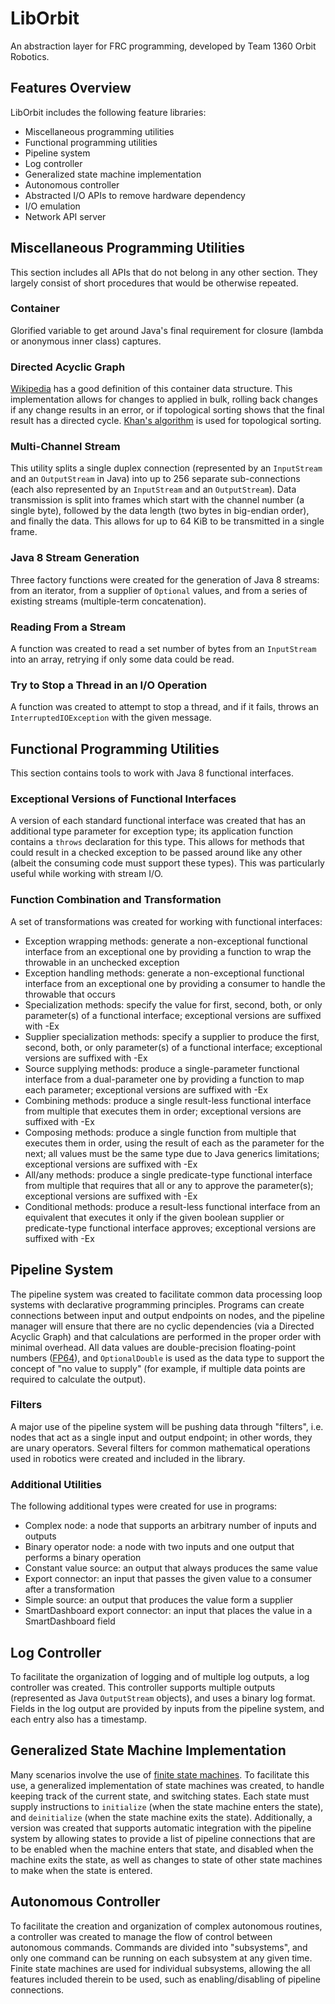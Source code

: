 # LibOrbit

An abstraction layer for FRC programming, developed by Team 1360 Orbit Robotics.

## Features Overview

LibOrbit includes the following feature libraries:

* Miscellaneous programming utilities
* Functional programming utilities
* Pipeline system
* Log controller
* Generalized state machine implementation
* Autonomous controller
* Abstracted I/O APIs to remove hardware dependency
* I/O emulation
* Network API server

## Miscellaneous Programming Utilities

This section includes all APIs that do not belong in any other section. They largely consist of short procedures that would be otherwise repeated.

### Container

Glorified variable to get around Java's final requirement for closure (lambda or anonymous inner class) captures.

### Directed Acyclic Graph

[Wikipedia](https://en.wikipedia.org/wiki/Directed_acyclic_graph) has a good definition of this container data structure. This implementation allows for changes to applied in bulk, rolling back changes if any change results in an error, or if topological sorting shows that the final result has a directed cycle. [Khan's algorithm](https://en.wikipedia.org/wiki/Topological_sorting#Kahn.27s_algorithm) is used for topological sorting.

### Multi-Channel Stream

This utility splits a single duplex connection (represented by an `InputStream` and an `OutputStream` in Java) into up to 256 separate sub-connections (each also represented by an `InputStream` and an `OutputStream`). Data transmission is split into frames which start with the channel number (a single byte), followed by the data length (two bytes in big-endian order), and finally the data. This allows for up to 64 KiB to be transmitted in a single frame.

### Java 8 Stream Generation

Three factory functions were created for the generation of Java 8 streams: from an iterator, from a supplier of `Optional` values, and from a series of existing streams (multiple-term concatenation).

### Reading From a Stream

A function was created to read a set number of bytes from an `InputStream` into an array, retrying if only some data could be read.

### Try to Stop a Thread in an I/O Operation

A function was created to attempt to stop a thread, and if it fails, throws an `InterruptedIOException` with the given message.

## Functional Programming Utilities

This section contains tools to work with Java 8 functional interfaces.

### Exceptional Versions of Functional Interfaces

A version of each standard functional interface was created that has an additional type parameter for exception type; its application function contains a `throws` declaration for this type. This allows for methods that could result in a checked exception to be passed around like any other (albeit the consuming code must support these types). This was particularly useful while working with stream I/O.

### Function Combination and Transformation

A set of transformations was created for working with functional interfaces:

* Exception wrapping methods: generate a non-exceptional functional interface from an exceptional one by providing a function to wrap the throwable in an unchecked exception
* Exception handling methods: generate a non-exceptional functional interface from an exceptional one by providing a consumer to handle the throwable that occurs
* Specialization methods: specify the value for first, second, both, or only parameter(s) of a functional interface; exceptional versions are suffixed with -Ex
* Supplier specialization methods: specify a supplier to produce the first, second, both, or only parameter(s) of a functional interface; exceptional versions are suffixed with -Ex
* Source supplying methods: produce a single-parameter functional interface from a dual-parameter one by providing a function to map each parameter; exceptional versions are suffixed with -Ex
* Combining methods: produce a single result-less functional interface from multiple that executes them in order; exceptional versions are suffixed with -Ex
* Composing methods: produce a single function from multiple that executes them in order, using the result of each as the parameter for the next; all values must be the same type due to Java generics limitations; exceptional versions are suffixed with -Ex
* All/any methods: produce a single predicate-type functional interface from multiple that requires that all or any to approve the parameter(s); exceptional versions are suffixed with -Ex
* Conditional methods: produce a result-less functional interface from an equivalent that executes it only if the given boolean supplier or predicate-type functional interface approves; exceptional versions are suffixed with -Ex

## Pipeline System

The pipeline system was created to facilitate common data processing loop systems with declarative programming principles. Programs can create connections between input and output endpoints on nodes, and the pipeline manager will ensure that there are no cyclic dependencies (via a Directed Acyclic Graph) and that calculations are performed in the proper order with minimal overhead. All data values are double-precision floating-point numbers ([FP64](https://en.wikipedia.org/wiki/Double-precision_floating-point_format)), and `OptionalDouble` is used as the data type to support the concept of "no value to supply" (for example, if multiple data points are required to calculate the output).

### Filters

A major use of the pipeline system will be pushing data through "filters", i.e. nodes that act as a single input and output endpoint; in other words, they are unary operators. Several filters for common mathematical operations used in robotics were created and included in the library.

### Additional Utilities

The following additional types were created for use in programs:

* Complex node: a node that supports an arbitrary number of inputs and outputs
* Binary operator node: a node with two inputs and one output that performs a binary operation
* Constant value source: an output that always produces the same value
* Export connector: an input that passes the given value to a consumer after a transformation
* Simple source: an output that produces the value form a supplier
* SmartDashboard export connector: an input that places the value in a SmartDashboard field

## Log Controller

To facilitate the organization of logging and of multiple log outputs, a log controller was created. This controller supports multiple outputs (represented as Java `OutputStream` objects), and uses a binary log format. Fields in the log output are provided by inputs from the pipeline system, and each entry also has a timestamp.

## Generalized State Machine Implementation

Many scenarios involve the use of [finite state machines](https://en.wikipedia.org/wiki/Finite-state_machine). To facilitate this use, a generalized implementation of state machines was created, to handle keeping track of the current state, and switching states. Each state must supply instructions to `initialize` (when the state machine enters the state), and `deinitialize` (when the state machine exits the state). Additionally, a version was created that supports automatic integration with the pipeline system by allowing states to provide a list of pipeline connections that are to be enabled when the machine enters that state, and disabled when the machine exits the state, as well as changes to state of other state machines to make when the state is entered.

## Autonomous Controller

To facilitate the creation and organization of complex autonomous routines, a controller was created to manage the flow of control between autonomous commands. Commands are divided into "subsystems", and only one command can be running on each subsystem at any given time. Finite state machines are used for individual subsystems, allowing the all features included therein to be used, such as enabling/disabling of pipeline connections.
